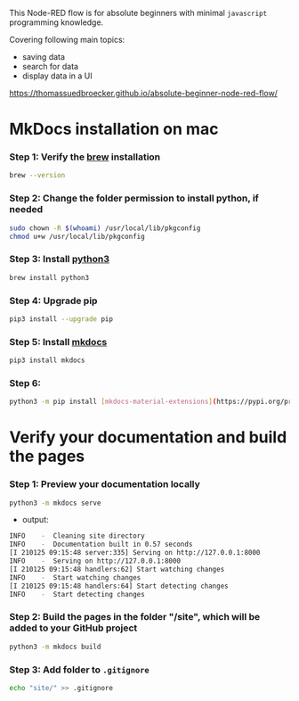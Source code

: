 This Node-RED flow is for absolute beginners with minimal `javascript` programming knowledge. 

Covering following main topics:
* saving data
* search for data
* display data in a UI

<https://thomassuedbroecker.github.io/absolute-beginner-node-red-flow/>

# MkDocs installation on mac

### Step 1: Verify the [brew](https://brew.sh) installation

```sh
brew --version
```

### Step 2: Change the folder permission to install python, if needed

```sh
sudo chown -R $(whoami) /usr/local/lib/pkgconfig
chmod u+w /usr/local/lib/pkgconfig
```

### Step 3: Install [python3](https://www.python.org)

```sh
brew install python3
```

### Step 4: Upgrade pip

```sh
pip3 install --upgrade pip
```

### Step 5: Install [mkdocs](https://www.mkdocs.org)

```sh
pip3 install mkdocs
```

### Step 6: 

```sh
python3 -m pip install [mkdocs-material-extensions](https://pypi.org/project/mkdocs-material-extensions/)
```

# Verify your documentation and build the pages

### Step 1: Preview your documentation locally

```sh
python3 -m mkdocs serve  
```

* output:

```sh
INFO    -  Cleaning site directory 
INFO    -  Documentation built in 0.57 seconds 
[I 210125 09:15:48 server:335] Serving on http://127.0.0.1:8000
INFO    -  Serving on http://127.0.0.1:8000
[I 210125 09:15:48 handlers:62] Start watching changes
INFO    -  Start watching changes
[I 210125 09:15:48 handlers:64] Start detecting changes
INFO    -  Start detecting changes
```

### Step 2: Build the pages in the folder "/site", which will be added to your GitHub project

```sh
python3 -m mkdocs build
```

### Step 3: Add folder to `.gitignore`

```sh
echo "site/" >> .gitignore
```



